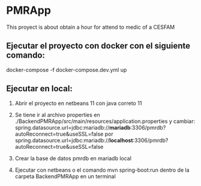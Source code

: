 # PMRApp

This proyect is about obtain a hour for attend to medic of a CESFAM 

## Ejecutar el proyecto con docker con el siguiente comando:
docker-compose -f docker-compose.dev.yml up

## Ejecutar en local:

1) Abrir el proyecto en netbeans 11 con java correto 11 

2) Se tiene ir al archivo properties en ./BackendPMRApp/src/main/resources/application.properties y cambiar:
spring.datasource.url=jdbc:mariadb://**mariadb**:3306/pmrdb?autoReconnect=true&useSSL=false 
por 
spring.datasource.url=jdbc:mariadb://**localhost**:3306/pmrdb?autoReconnect=true&useSSL=false

2) Crear la base de datos pmrdb en mariadb local

3) Ejecutar con netbeans o el comando mvn spring-boot:run dentro de la carpeta BackendPMRApp en un terminal
